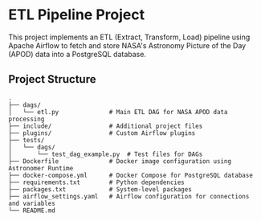 # ETL Pipeline Project

This project implements an ETL (Extract, Transform, Load) pipeline using Apache Airflow to fetch and store NASA's Astronomy Picture of the Day (APOD) data into a PostgreSQL database.

## Project Structure

```
.
├── dags/
│   └── etl.py              # Main ETL DAG for NASA APOD data processing
├── include/                # Additional project files
├── plugins/                # Custom Airflow plugins
├── tests/
│   └── dags/
│       └── test_dag_example.py  # Test files for DAGs
├── Dockerfile              # Docker image configuration using Astronomer Runtime
├── docker-compose.yml      # Docker Compose for PostgreSQL database
├── requirements.txt        # Python dependencies
├── packages.txt            # System-level packages
├── airflow_settings.yaml   # Airflow configuration for connections and variables
└── README.md               
```